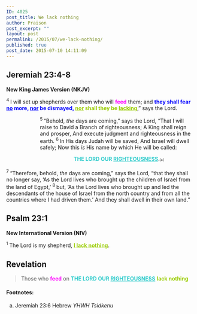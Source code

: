 ```yaml
---
ID: 4025
post_title: We lack nothing
author: Praison
post_excerpt: ""
layout: post
permalink: /2015/07/we-lack-nothing/
published: true
post_date: 2015-07-10 14:11:09
---
```

<h2><strong>Jeremiah 23:4-8</strong></h2>
<strong>New King James Version (NKJV)</strong>

<span id="en-NKJV-19489" class="text Jer-23-4"><sup class="versenum">4 </sup>I will set up shepherds over them who will <span style="color: #ff00ff;"><strong>feed</strong> </span>them; and <span style="color: #0000ff;"><strong>they shall fear <span style="text-decoration: underline;">no</span> more, <span style="text-decoration: underline;">nor</span> be dismayed, <span style="color: #99cc00;"><span style="text-decoration: underline;">nor</span> shall they be</span> <span style="text-decoration: underline; color: #99cc00;">lacking</span></strong></span>,” says the <span class="small-caps">Lord</span>.</span>
<div class="poetry top-1">
<p class="line" style="padding-left: 90px;"><span id="en-NKJV-19490" class="text Jer-23-5"><sup class="versenum">5 </sup>“Behold, <i>the</i> days are coming,” says the <span class="small-caps">Lord</span>,</span>
<span class="text Jer-23-5">“That I will raise to David a Branch of righteousness;</span>
<span class="text Jer-23-5">A King shall reign and prosper,</span>
<span class="text Jer-23-5">And execute judgment and righteousness in the earth.</span>
<span id="en-NKJV-19491" class="text Jer-23-6"><sup class="versenum">6 </sup>In His days Judah will be saved,</span>
<span class="text Jer-23-6">And Israel will dwell safely;</span>
<span class="text Jer-23-6">Now this <i>is</i> His name by which He will be called:</span></p>

</div>
<p class="center top-1" style="padding-left: 180px;"><span class="text Jer-23-6"><span style="color: #33cccc;"><strong>THE LORD OUR <span style="text-decoration: underline;">RIGHTEOUSNESS</span></strong></span>.<sup class="footnote" style="box-sizing: border-box; font-size: 0.625em; line-height: 22px; position: relative; vertical-align: top; top: 0px;" data-fn="#fen-NKJV-19491a" data-link="[&lt;a href=&quot;#fen-NKJV-19491a&quot; title=&quot;See footnote a&quot;&gt;a&lt;/a&gt;]">[a]</sup></span></p>
<p class="top-1"><span id="en-NKJV-19492" class="text Jer-23-7"><sup class="versenum">7 </sup>“Therefore, behold, <i>the</i> days are coming,” says the <span class="small-caps">Lord</span>, “that they shall no longer say, ‘As the <span class="small-caps">Lord</span> lives who brought up the children of Israel from the land of Egypt,’ </span><span id="en-NKJV-19493" class="text Jer-23-8"><sup class="versenum">8 </sup>but, ‘As the <span class="small-caps">Lord</span> lives who brought up and led the descendants of the house of Israel from the north country and from all the countries where I had driven them.’ And they shall dwell in their own land.”</span></p>

<h2><strong>Psalm 23:1</strong></h2>
<strong>New International Version (NIV)</strong>
<div class="poetry">
<p class="line"><span class="text Ps-23-1"><sup class="versenum">1 </sup>The <span class="small-caps">Lord</span> is my shepherd, <span style="text-decoration: underline; color: #99cc00;"><strong>I lack nothing</strong></span>.</span></p>

<h2 class="line">Revelation</h2>
<blockquote>
<p class="line">Those who <span style="color: #ff00ff;"><strong>feed</strong> </span>on <span style="color: #33cccc;"><strong>THE LORD OUR <span style="text-decoration: underline;">RIGHTEOUSNESS</span></strong></span> <span style="color: #99cc00;"><strong>lack nothing</strong></span></p>
</blockquote>
</div>
<h4>Footnotes:</h4>
<ol type="a">
	<li id="fen-NKJV-19491a">Jeremiah 23:6 <span class="footnote-text">Hebrew <i>YHWH Tsidkenu</i></span></li>
</ol>